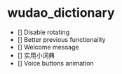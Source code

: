 # wudao_dictionary

- [] Disable rotating
- [] Better previous functionality
- [] Welcome message
- [] 实用小词典
- [] Voice buttons animation
